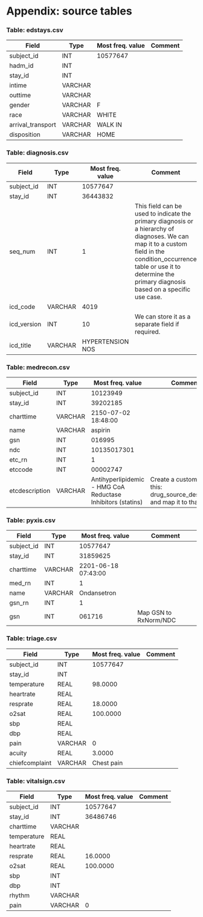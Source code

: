 # Appendix: source tables

### Table: edstays.csv

| Field | Type | Most freq. value | Comment |
| --- | --- | --- | --- |
| subject_id | INT | 10577647 |  |
| hadm_id | INT |  |  |
| stay_id | INT |  |  |
| intime | VARCHAR |  |  |
| outtime | VARCHAR |  |  |
| gender | VARCHAR | F |  |
| race | VARCHAR | WHITE |  |
| arrival_transport | VARCHAR | WALK IN |  |
| disposition | VARCHAR | HOME |  |

### Table: diagnosis.csv

| Field | Type | Most freq. value | Comment |
| --- | --- | --- | --- |
| subject_id | INT | 10577647 |  |
| stay_id | INT | 36443832 |  |
| seq_num | INT | 1 | This field can be used to indicate the primary diagnosis or a hierarchy of diagnoses. We can map it to a custom field in the condition_occurrence table or use it to determine the primary diagnosis based on a specific use case. |
| icd_code | VARCHAR | 4019 |  |
| icd_version | INT | 10 | We can store it as a separate field if required. |
| icd_title | VARCHAR | HYPERTENSION NOS |  |

### Table: medrecon.csv

| Field | Type | Most freq. value | Comment |
| --- | --- | --- | --- |
| subject_id | INT | 10123949 |  |
| stay_id | INT | 39202185 |  |
| charttime | VARCHAR | 2150-07-02 18:48:00 |  |
| name | VARCHAR | aspirin |  |
| gsn | INT | 016995 |  |
| ndc | INT | 10135017301 |  |
| etc_rn | INT | 1 |  |
| etccode | INT | 00002747 |  |
| etcdescription | VARCHAR | Antihyperlipidemic - HMG CoA Reductase Inhibitors (statins) | Create a custom field for this: drug_source_description and map it to that. |

### Table: pyxis.csv

| Field | Type | Most freq. value | Comment |
| --- | --- | --- | --- |
| subject_id | INT | 10577647 |  |
| stay_id | INT | 31859625 |  |
| charttime | VARCHAR | 2201-06-18 07:43:00 |  |
| med_rn | INT | 1 |  |
| name | VARCHAR | Ondansetron |  |
| gsn_rn | INT | 1 |  |
| gsn | INT | 061716 | Map GSN to RxNorm/NDC |

### Table: triage.csv

| Field | Type | Most freq. value | Comment |
| --- | --- | --- | --- |
| subject_id | INT | 10577647 |  |
| stay_id | INT |  |  |
| temperature | REAL | 98.0000 |  |
| heartrate | REAL |  |  |
| resprate | REAL | 18.0000 |  |
| o2sat | REAL | 100.0000 |  |
| sbp | REAL |  |  |
| dbp | REAL |  |  |
| pain | VARCHAR | 0 |  |
| acuity | REAL | 3.0000 |  |
| chiefcomplaint | VARCHAR | Chest pain |  |

### Table: vitalsign.csv

| Field | Type | Most freq. value | Comment |
| --- | --- | --- | --- |
| subject_id | INT | 10577647 |  |
| stay_id | INT | 36486746 |  |
| charttime | VARCHAR |  |  |
| temperature | REAL |  |  |
| heartrate | REAL |  |  |
| resprate | REAL | 16.0000 |  |
| o2sat | REAL | 100.0000 |  |
| sbp | INT |  |  |
| dbp | INT |  |  |
| rhythm | VARCHAR |  |  |
| pain | VARCHAR | 0 |  |

